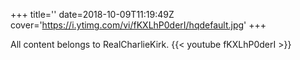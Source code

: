 +++
title=''
date=2018-10-09T11:19:49Z
cover='https://i.ytimg.com/vi/fKXLhP0derI/hqdefault.jpg'
+++

All content belongs to RealCharlieKirk.
{{< youtube fKXLhP0derI >}}
